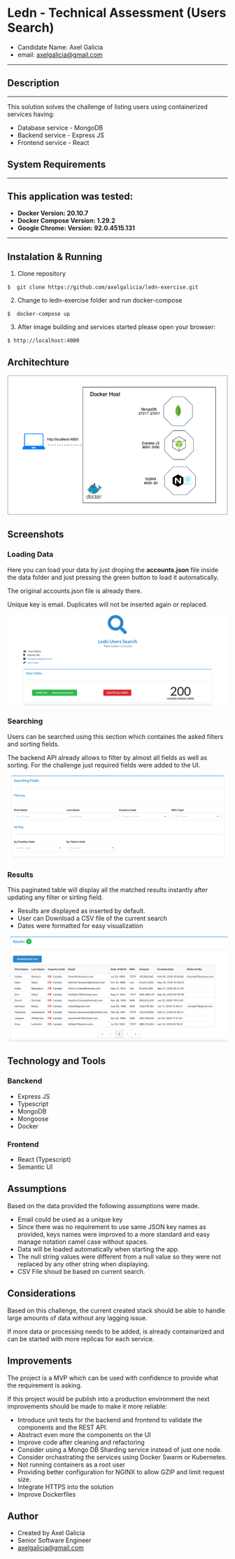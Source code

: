 # Ledn - Technical Assessment (Users Search)

- Candidate Name: Axel Galicia
- email: axelgalicia@gmail.com

---

## Description
---

This solution solves the challenge of listing users using containerized services having:

- Database service - MongoDB
- Backend service - Express JS
- Frontend service - React

## System Requirements
---

This application was tested:
---

- **Docker Version: 20.10.7**
- **Docker Compose Version: 1.29.2**
- **Google Chrome: Version:  92.0.4515.131**
---

## Instalation & Running

1. Clone repository

```
$  git clone https://github.com/axelgalicia/ledn-exercise.git
```

2. Change to ledn-exercise folder and run docker-compose

```
$  docker-compose up
```

3. After image building and services started please open your browser:

```
$ http://localhost:4000
```

## Architechture

![Diagram](https://github.com/axelgalicia/ledn-exercise/blob/master/images/ledn_diagram.png)


## Screenshots

### Loading Data

Here you can load your data by just droping the **accounts.json** file inside the data folder and just pressing the green button to load it automatically. 

The original accounts.json file is already there.

Unique key is email. Duplicates will not be inserted again or replaced.

![Diagram](https://github.com/axelgalicia/ledn-exercise/blob/master/images/load.png)


### Searching

Users can be searched using this section which containes the asked filters and sorting fields. 

The backend API already allows to filter by almost all fields as well as sorting. For the challenge just required fields were added to the UI.

![Diagram](https://github.com/axelgalicia/ledn-exercise/blob/master/images/filter.png)


### Results

This paginated table will display all the matched results instantly after updating any filter or sirting field.

- Results are displayed as inserted by default.
- User can Download a CSV file of the current search
- Dates were formatted for easy visualization


![Diagram](https://github.com/axelgalicia/ledn-exercise/blob/master/images/results.png)


## Technology and Tools

### Banckend

- Express JS
- Typescript
- MongoDB
- Mongoose
- Docker

### Frontend

- React (Typescript)
- Semantic UI


## Assumptions

Based on the data provided  the following assumptions were made.

- Email could be used as a unique key
- Since there was no requirement to use same JSON key names as provided, keys names were improved to a more standard and easy manage notation camel case without spaces.
- Data will be loaded automatically when starting the app.
- The null string values were different from a null value so they were not replaced by any other string when displaying.
- CSV File shoud be based on current search.

## Considerations

Based on this challenge, the current created stack should be able to handle large amounts of data without any lagging issue. 

If more data or processing needs to be added, is already containarized and can be started with more replicas for each service.


## Improvements

The project is a MVP which can be used with confidence to provide what the requirement is asking.

If this project would be publish into a production environment the next improvements should be made to make it more reliable:


- Introduce unit tests for the backend and frontend to validate the components and the REST API.
- Abstract even more the components on the UI
- Improve code after cleaning and refactoring
- Consider using a Mongo DB Sharding service instead of just one node.
- Consider orchastrating the services using Docker Swarm or Kubernetes.
- Not running containers as a root user
- Providing better configuration for NGINX to allow GZIP and limit request size.
- Integrate HTTPS into the solution
- Improve Dockerfiles


## Author

- Created by Axel Galicia
- Senior Software Engineer
- axelgalicia@gmail.com